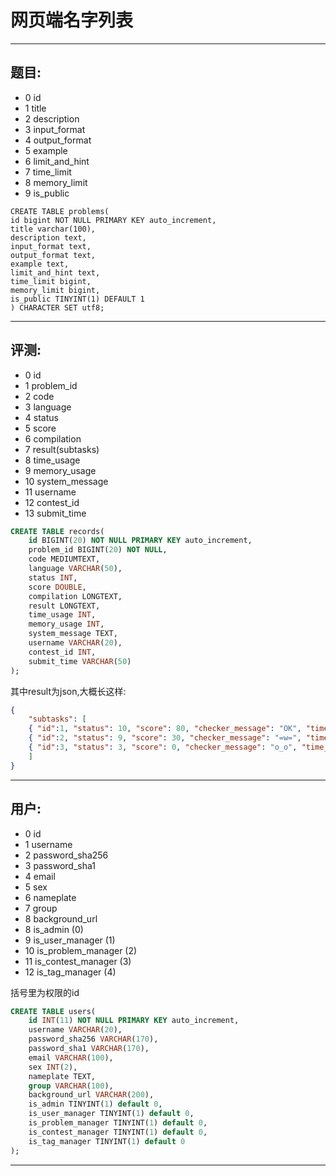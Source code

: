 # 网页端名字列表

---

## 题目:

- 0 id
- 1 title
- 2 description
- 3 input_format
- 4 output_format
- 5 example
- 6 limit_and_hint
- 7 time_limit
- 8 memory_limit
- 9 is_public

```
CREATE TABLE problems(
id bigint NOT NULL PRIMARY KEY auto_increment,
title varchar(100),
description text,
input_format text,
output_format text,
example text,
limit_and_hint text,
time_limit bigint,
memory_limit bigint,
is_public TINYINT(1) DEFAULT 1
) CHARACTER SET utf8;
```

---

## 评测:

- 0 id
- 1 problem_id
- 2 code
- 3 language
- 4 status
- 5 score
- 6 compilation
- 7 result(subtasks)
- 8 time_usage
- 9 memory_usage
- 10 system_message
- 11 username
- 12 contest_id
- 13 submit_time

```sql
CREATE TABLE records(
	id BIGINT(20) NOT NULL PRIMARY KEY auto_increment,
	problem_id BIGINT(20) NOT NULL,
	code MEDIUMTEXT,
	language VARCHAR(50),
	status INT,
	score DOUBLE,
	compilation LONGTEXT,
	result LONGTEXT,
	time_usage INT,
	memory_usage INT,
	system_message TEXT,
	username VARCHAR(20),
	contest_id INT,
	submit_time VARCHAR(50)
);
```

其中result为json,大概长这样:

```json
{
	"subtasks": [
	{ "id":1, "status": 10, "score": 80, "checker_message": "OK", "time_usage": 10, "memory_usage": 20 },
	{ "id":2, "status": 9, "score": 30, "checker_message": "=w=", "time_usage": 200, "memory_usage": 10 },
	{ "id":3, "status": 3, "score": 0, "checker_message": "o_o", "time_usage": 1000, "memory_usage": 256 }
	]
}
```

---

## 用户:

- 0 id
- 1 username
- 2 password_sha256
- 3 password_sha1
- 4 email
- 5 sex
- 6 nameplate
- 7 group
- 8 background_url
- 8 is_admin (0)
- 9 is_user_manager (1)
- 10 is_problem_manager (2)
- 11 is_contest_manager (3)
- 12 is_tag_manager (4)

括号里为权限的id

```sql
CREATE TABLE users(
	id INT(11) NOT NULL PRIMARY KEY auto_increment,
	username VARCHAR(20),
	password_sha256 VARCHAR(170),
	password_sha1 VARCHAR(170),
	email VARCHAR(100),
	sex INT(2),
	nameplate TEXT,
	group VARCHAR(100),
	background_url VARCHAR(200),
	is_admin TINYINT(1) default 0,
	is_user_manager TINYINT(1) default 0,
	is_problem_manager TINYINT(1) default 0,
	is_contest_manager TINYINT(1) default 0,
	is_tag_manager TINYINT(1) default 0
);
```

---
